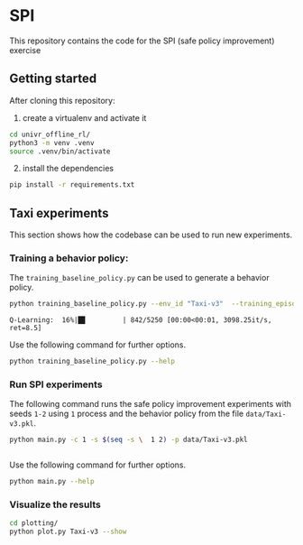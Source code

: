 # SPI

This repository contains the code for the SPI (safe policy improvement) exercise

## Getting started

After cloning this repository:

1. create a virtualenv and activate it
```bash
cd univr_offline_rl/
python3 -m venv .venv
source .venv/bin/activate
```
2. install the dependencies
```bash
pip install -r requirements.txt
```

## Taxi experiments
 
This section shows how the codebase can be used to run new experiments.

### Training a behavior policy:

The `training_baseline_policy.py` can be used to generate a behavior policy.
```bash
python training_baseline_policy.py --env_id "Taxi-v3"  --training_episodes 5000 --decaying_rate_qlearning 0.002 --beta 0.6
```
```text
Q-Learning:  16%|█▊         | 842/5250 [00:00<00:01, 3098.25it/s, ret=8.5]
```


Use the following command for further options.
```bash
python training_baseline_policy.py --help
```


### Run SPI experiments

The following command runs the safe policy improvement experiments with seeds `1-2` using `1` process and the behavior policy from the file `data/Taxi-v3.pkl`.

```bash
python main.py -c 1 -s $(seq -s \  1 2) -p data/Taxi-v3.pkl
```

```text

```

Use the following command for further options.

```bash
python main.py --help
```


### Visualize the results

```bash
cd plotting/
python plot.py Taxi-v3 --show
```

